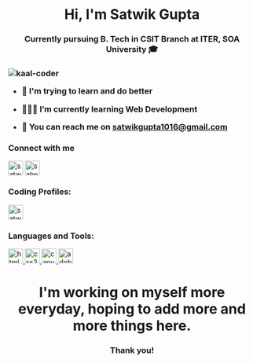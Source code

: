 <h1 align = "center"> Hi, I'm Satwik Gupta </h1>
<h3 align = "center"> Currently pursuing B. Tech in CSIT Branch at ITER, SOA University 🎓<h3>

<p align="left"> <img src="https://komarev.com/ghpvc/?username=satwik1624&label=Profile%20views&color=89BFFF&style=flat" alt="kaal-coder" /> </p>

- 🔭 I'm trying to learn and do better 

- 🧑🏼‍💻 I’m currently learning **Web Development**

- 📧 You can reach me on **satwikgupta1016@gmail.com**

<h3 align = "left"> Connect with me </h3>
<p align  = "left">
<a href="https://linkedin.com/in/satwik-gupta-4089b5232" target="blank"><img align="center" src="https://www.vectorlogo.zone/logos/linkedin/linkedin-tile.svg" alt="satwik-gupta-4089b5232" height="30" width="30" /></a>
<a href="https://instagram.com/satwik.4k" target="blank"><img align="center" src="https://www.vectorlogo.zone/logos/instagram/instagram-icon.svg" alt="satwik.4k" height="30" width="30" /></a>

<h3 align = "left"> Coding Profiles: </h3>
 <a href="https://auth.geeksforgeeks.org/user/satwikgupta" target="_blank" rel="noreferrer"> <img src="https://img.icons8.com/color/256/GeeksforGeeks.png" alt="satwikgupta" width="30" height="30"/> </a>

<h3 align="left">Languages and Tools: </h3>
<a href="https://www.w3.org/html/" target="_blank" rel="noreferrer"> <img src="https://www.vectorlogo.zone/logos/w3_html5/w3_html5-icon.svg" alt="html5" width="30" height="30"/> </a>
<a href="https://www.w3schools.com/css/" target="_blank" rel="noreferrer"> <img src="https://www.vectorlogo.zone/logos/w3_css/w3_css-icon.svg" alt="css3" width="30" height="30"/>
<a href="https://www.canva.com/" target="_blank" rel="noreferrer"> <img src="https://www.vectorlogo.zone/logos/canva/canva-icon.svg" alt="canva" width="30" height="30"/> </a>
<a href="https://www.adobe.com/express/" target="_blank" rel="noreferrer"> <img src = "https://express.adobe.com/images/rebrand-app-icons/cc_express_appicon_64.svg" alt="adobe express" width = "30" height= "30"/></a>

<h1 align = "center"> I'm working on myself more everyday, hoping to add more and more things here. </h1>
<h3 align = "center"> Thank you! </h3>
